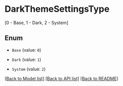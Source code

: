 # DarkThemeSettingsType
[0 - Base, 1 - Dark, 2 - System]

## Enum

* `Base` (value: `0`)

* `Dark` (value: `1`)

* `System` (value: `2`)

[[Back to Model list]](../README.md#documentation-for-models) [[Back to API list]](../README.md#documentation-for-api-endpoints) [[Back to README]](../README.md)


